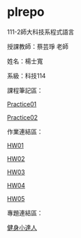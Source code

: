 # plrepo

111-2師大科技系程式語言

授課教師：蔡芸琤 老師

姓名：楊士寬

系級：科技114

課程筆記區：
<p><a href="https://github.com/DADDYDADO/plrepo/blob/main/03%20pratice.ipynb" target="_blank">Practice01</a></p>
<p><a href="https://github.com/DADDYDADO/plrepo/blob/main/haha.ipynb" target="_blank">Practice02</a></p>

作業連結區：
<p><a href="https://github.com/DADDYDADO/plrepo/blob/main/%23HW01.ipynb" target="_blank">HW01</a></p>
<p><a href="https://github.com/DADDYDADO/plrepo/blob/main/HW02.ipynb" target="_blank">HW02</a></p>
<p><a href="https://github.com/DADDYDADO/plrepo/blob/main/HW3.ipynb" target="_blank">HW03</a></p>
<p><a href="https://github.com/DADDYDADO/plrepo/blob/main/HW4.ipynb" target="_blank">HW04</a></p>
<p><a href="https://github.com/DADDYDADO/plrepo/blob/main/All%20Time%20Worldwide%20Box%20Office.csv" target="_blank">HW05</a></p>

專題連結區：
<p><a href="https://docs.google.com/presentation/d/114dnHpPdz7DAhRkNZ8LUskUZGcrh9dKK-yjxK3hZEvM/edit?usp=sharing" target="_blank">健身小達人</a></p>
